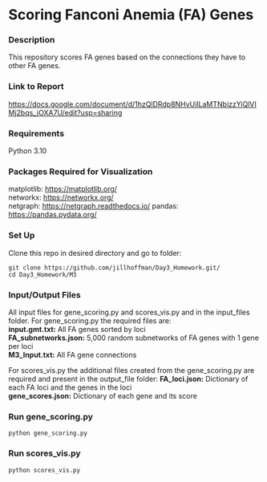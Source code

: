 # Scoring Fanconi Anemia (FA) Genes

### Description
This repository scores FA genes based on the connections they have to other FA genes.

### Link to Report
https://docs.google.com/document/d/1hzQlDRdp8NHvUiILaMTNbizzYiQlVIMj2bqs_jOXA7U/edit?usp=sharing 

### Requirements
Python 3.10  

### Packages Required for Visualization
matplotlib: https://matplotlib.org/  
networkx: https://networkx.org/  
netgraph: https://netgraph.readthedocs.io/
pandas: https://pandas.pydata.org/ 

### Set Up 
Clone this repo in desired directory and go to folder:

    git clone https://github.com/jillhoffman/Day3_Homework.git/
    cd Day3_Homework/M3
    
### Input/Output Files  
All input files for gene_scoring.py and scores_vis.py and in the input_files folder. For gene_scoring.py the required files are:  
**input.gmt.txt:** All FA genes sorted by loci  
**FA_subnetworks.json:** 5,000 random subnetworks of FA genes with 1 gene per loci  
**M3_Input.txt:** All FA gene connections  

For scores_vis.py the additional files created from the gene_scoring.py are required and present in the output_file folder:
**FA_loci.json:** Dictionary of each FA loci and the genes in the loci  
**gene_scores.json:** Dictionary of each gene and its score  

### Run gene_scoring.py

    python gene_scoring.py

### Run scores_vis.py

    python scores_vis.py
